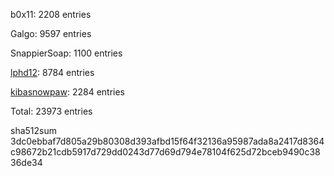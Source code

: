 b0x11: 2208 entries

Galgo: 9597 entries

SnappierSoap: 1100 entries

[lphd12](https://github.com/lphd12): 8784 entries

[kibasnowpaw](https://github.com/kibasnowpaw): 2284 entries

Total: 23973 entries

sha512sum 3dc0ebbaf7d805a29b80308d393afbd15f64f32136a95987ada8a2417d8364c98672b21cdb5917d729dd0243d77d69d794e78104f625d72bceb9490c3836de34
